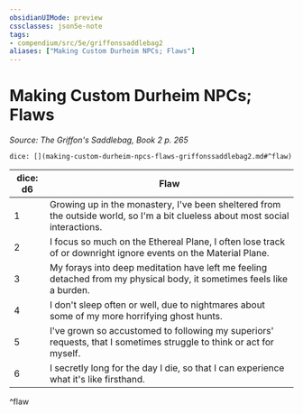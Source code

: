 ```yaml
---
obsidianUIMode: preview
cssclasses: json5e-note
tags:
- compendium/src/5e/griffonssaddlebag2
aliases: ["Making Custom Durheim NPCs; Flaws"]
---
```

# Making Custom Durheim NPCs; Flaws
*Source: The Griffon's Saddlebag, Book 2 p. 265* 

`dice: [](making-custom-durheim-npcs-flaws-griffonssaddlebag2.md#^flaw)`

| dice: d6 | Flaw |
|----------|------|
| 1 | Growing up in the monastery, I've been sheltered from the outside world, so I'm a bit clueless about most social interactions. |
| 2 | I focus so much on the Ethereal Plane, I often lose track of or downright ignore events on the Material Plane. |
| 3 | My forays into deep meditation have left me feeling detached from my physical body, it sometimes feels like a burden. |
| 4 | I don't sleep often or well, due to nightmares about some of my more horrifying ghost hunts. |
| 5 | I've grown so accustomed to following my superiors' requests, that I sometimes struggle to think or act for myself. |
| 6 | I secretly long for the day I die, so that I can experience what it's like firsthand. |
^flaw